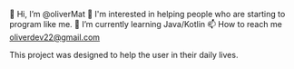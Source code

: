👋 Hi, I’m @oliverMat 
👀 I'm interested in helping people who are starting to program like me. 
🌱 I’m currently learning Java/Kotlin 
📫 How to reach me oliverdev22@gmail.com 

This project was designed to help the user in their daily lives.

